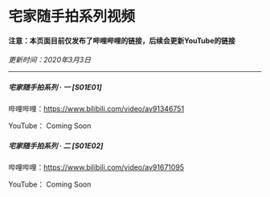 # 宅家随手拍系列视频

#### 注意：本页面目前仅发布了哔哩哔哩的链接，后续会更新YouTube的链接

*更新时间：2020年3月3日*

__________

##### 宅家随手拍系列 · 一 [S01E01]

哔哩哔哩：https://www.bilibili.com/video/av91346751

YouTube： Coming Soon



##### 宅家随手拍系列 · 二 [S01E02]

哔哩哔哩：https://www.bilibili.com/video/av91671095

YouTube： Coming Soon



